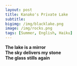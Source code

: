 ```yaml
---
layout: post
title: Kanako's Private Lake
subtitle: 
bigimg: /img/blacklake.png
image: /img/rocks.png
tags: [Summer, English, Haiku]
---
```

**The lake is a mirror  
The sky delivers my stone  
The glass stills again**
